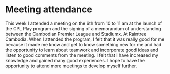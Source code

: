 # Meeting attendance

This week I attended a meeting on the 6th from 10 to 11 am​ at the launch of the CPL Play program and the signing of a memorandum of understanding between the Cambodian Premier League and Stadiumx.
At Raintree Cambodia. When I attended the program, I felt that it was really good for me because it made me know and get to know something ​new for me and had the opportunity to learn about teamwork​ and incorporate good ideas  and listen to good comments from the meeting. I felt that I have increased my knowledge and gained many good experiences. I hope to have the opportunity to attend more meetings to develop myself further.
